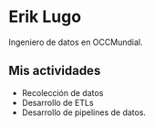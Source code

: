 # Erik Lugo

Ingeniero de datos en OCCMundial.

## Mis actividades

* Recolección de datos
* Desarrollo de ETLs
* Desarrollo de pipelines de datos.
